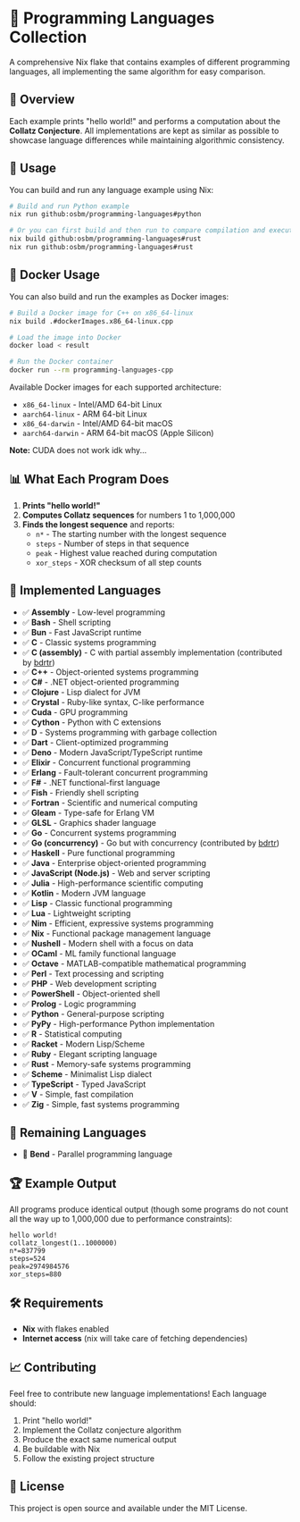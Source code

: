 # 🚀 Programming Languages Collection

A comprehensive Nix flake that contains examples of different programming languages, all implementing the same algorithm for easy comparison.

## 🎯 Overview

Each example prints "hello world!" and performs a computation about the **Collatz Conjecture**. All implementations are kept as similar as possible to showcase language differences while maintaining algorithmic consistency.

## 🔧 Usage

You can build and run any language example using Nix:

```bash
# Build and run Python example
nix run github:osbm/programming-languages#python

# Or you can first build and then run to compare compilation and execution times
nix build github:osbm/programming-languages#rust
nix run github:osbm/programming-languages#rust
```

## 🐳 Docker Usage

You can also build and run the examples as Docker images:

```bash
# Build a Docker image for C++ on x86_64-linux
nix build .#dockerImages.x86_64-linux.cpp

# Load the image into Docker
docker load < result

# Run the Docker container
docker run --rm programming-languages-cpp
```

Available Docker images for each supported architecture:
- `x86_64-linux` - Intel/AMD 64-bit Linux
- `aarch64-linux` - ARM 64-bit Linux
- `x86_64-darwin` - Intel/AMD 64-bit macOS
- `aarch64-darwin` - ARM 64-bit macOS (Apple Silicon)

**Note:** CUDA does not work idk why...


## 📊 What Each Program Does

1. **Prints "hello world!"**
2. **Computes Collatz sequences** for numbers 1 to 1,000,000
3. **Finds the longest sequence** and reports:
   - `n*` - The starting number with the longest sequence
   - `steps` - Number of steps in that sequence
   - `peak` - Highest value reached during computation
   - `xor_steps` - XOR checksum of all step counts

## 🎨 Implemented Languages

- ✅ **Assembly** - Low-level programming
- ✅ **Bash** - Shell scripting
- ✅ **Bun** - Fast JavaScript runtime
- ✅ **C** - Classic systems programming
- ✅ **C (assembly)** - C with partial assembly implementation (contributed by [bdrtr](https://github.com/bdrtr))
- ✅ **C++** - Object-oriented systems programming
- ✅ **C#** - .NET object-oriented programming
- ✅ **Clojure** - Lisp dialect for JVM
- ✅ **Crystal** - Ruby-like syntax, C-like performance
- ✅ **Cuda** - GPU programming
- ✅ **Cython** - Python with C extensions
- ✅ **D** - Systems programming with garbage collection
- ✅ **Dart** - Client-optimized programming
- ✅ **Deno** - Modern JavaScript/TypeScript runtime
- ✅ **Elixir** - Concurrent functional programming
- ✅ **Erlang** - Fault-tolerant concurrent programming
- ✅ **F#** - .NET functional-first language
- ✅ **Fish** - Friendly shell scripting
- ✅ **Fortran** - Scientific and numerical computing
- ✅ **Gleam** - Type-safe for Erlang VM
- ✅ **GLSL** - Graphics shader language
- ✅ **Go** - Concurrent systems programming
- ✅ **Go (concurrency)** - Go but with concurrency  (contributed by [bdrtr](https://github.com/bdrtr))
- ✅ **Haskell** - Pure functional programming
- ✅ **Java** - Enterprise object-oriented programming
- ✅ **JavaScript (Node.js)** - Web and server scripting
- ✅ **Julia** - High-performance scientific computing
- ✅ **Kotlin** - Modern JVM language
- ✅ **Lisp** - Classic functional programming
- ✅ **Lua** - Lightweight scripting
- ✅ **Nim** - Efficient, expressive systems programming
- ✅ **Nix** - Functional package management language
- ✅ **Nushell** - Modern shell with a focus on data
- ✅ **OCaml** - ML family functional language
- ✅ **Octave** - MATLAB-compatible mathematical programming
- ✅ **Perl** - Text processing and scripting
- ✅ **PHP** - Web development scripting
- ✅ **PowerShell** - Object-oriented shell
- ✅ **Prolog** - Logic programming
- ✅ **Python** - General-purpose scripting
- ✅ **PyPy** - High-performance Python implementation
- ✅ **R** - Statistical computing
- ✅ **Racket** - Modern Lisp/Scheme
- ✅ **Ruby** - Elegant scripting language
- ✅ **Rust** - Memory-safe systems programming
- ✅ **Scheme** - Minimalist Lisp dialect
- ✅ **TypeScript** - Typed JavaScript
- ✅ **V** - Simple, fast compilation
- ✅ **Zig** - Simple, fast systems programming


## 🎯 Remaining Languages

- 🔄 **Bend** - Parallel programming language


## 🏆 Example Output

All programs produce identical output (though some programs do not count all the way up to 1,000,000 due to performance constraints):

```
hello world!
collatz_longest(1..1000000)
n*=837799
steps=524
peak=2974984576
xor_steps=880
```

## 🛠️ Requirements

- **Nix** with flakes enabled
- **Internet access** (nix will take care of fetching dependencies)

## 📈 Contributing

Feel free to contribute new language implementations! Each language should:

1. Print "hello world!"
2. Implement the Collatz conjecture algorithm
3. Produce the exact same numerical output
4. Be buildable with Nix
5. Follow the existing project structure

## 📜 License

This project is open source and available under the MIT License.
